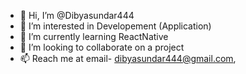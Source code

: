 - 👋 Hi, I’m @Dibyasundar444
- 👀 I’m interested in Developement (Application)
- 🌱 I’m currently learning ReactNative
- 💞️ I’m looking to collaborate on a project
- 📫 Reach me at email- dibyasundar444@gmail.com,
<!---
Dibyasundar444/Dibyasundar444 is a ✨ special ✨ repository because its `README.md` (this file) appears on your GitHub profile.
You can click the Preview link to take a look at your changes.
--->
